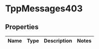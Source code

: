 
# TppMessages403

## Properties
Name | Type | Description | Notes
------------ | ------------- | ------------- | -------------




